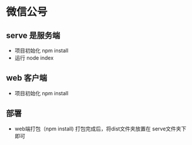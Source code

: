 # 微信公号

## serve 是服务端
* 项目初始化 npm install
* 运行 node index
## web 客户端
* 项目初始化 npm install

## 部署

* web端打包（npm install) 打包完成后，将dist文件夹放置在 serve文件夹下即可

